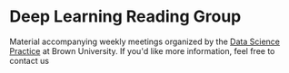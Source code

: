 # Deep Learning Reading Group

Material accompanying weekly meetings organized by the [Data Science Practice](https://brown.edu/cis/data-science/) at Brown University. If you'd like more information, feel free to contact us 
